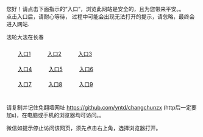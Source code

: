 您好！请点击下面指示的“入口”，浏览此网站是安全的，且为您带来平安。。 <br/>
点击入口后，请耐心等待， 过程中可能会出现无法打开的提示，请忽略，最终会进入网站. </br>

法轮大法在长春<br/>
<div style="padding:10px"><a style="margin:20px" target="_blank" href="https://dpxifckvq0tyg.cloudfront.net/2Qpsp?hxrtanqq" id="ccLink1" rel="nofollow">入口1</a> <a target="_blank" style="margin:20px" href="https://d3ejxmh2rj2d7g.cloudfront.net/2Qpsp?wwupz" id="ccLink2" rel="nofollow">入口2</a> <a style="margin:20px" target="_blank" href="https://d7zl479v7c4cm.cloudfront.net/2Qpsp?wuiop" id="ccLink3" rel="nofollow">入口3</a></div>

<div style="padding:10px" ><a style="margin:20px" target="_blank" href="https://dpxifckvq0tyg.cloudfront.net/2Qpsp?hxrtanqq" id="ccLink4" rel="nofollow">入口4</a> <a style="margin:20px" href="https://d3ejxmh2rj2d7g.cloudfront.net/2Qpsp?wwupz" target="_blank" id="ccLink5" rel="nofollow">入口5</a> <a style="margin:20px" href="https://d7zl479v7c4cm.cloudfront.net/2Qpsp?wuiop" target="_blank" id="ccLink6" rel="nofollow">入口6</a></div>

<div style="padding:10px"><a style="margin:20px" target="_blank" href="https://dpxifckvq0tyg.cloudfront.net/2Qpsp?hxrtanqq" id="ccLink7" rel="nofollow">入口7</a> <a style="margin:20px" href="https://d3ejxmh2rj2d7g.cloudfront.net/2Qpsp?wwupz" target="_blank" id="ccLink8" rel="nofollow">入口8</a> <a style="margin:20px" target="_blank" href="https://d7zl479v7c4cm.cloudfront.net/2Qpsp?wuiop" id="ccLink9" rel="nofollow">入口9</a></div>

<br/>



请复制并记住免翻墙网址 https://github.com/yntd/changchunzx (http后一定要加s)，在电脑或手机的浏览器均可访问。。<br/>

微信如提示停止访问该网页，须先点击右上角，选择浏览器打开。
